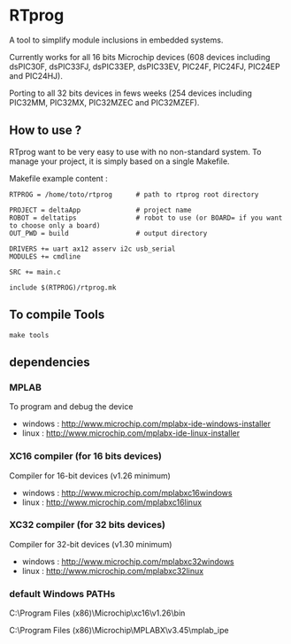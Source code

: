# RTprog
A tool to simplify module inclusions in embedded systems.

Currently works for all 16 bits Microchip devices (608 devices including
dsPIC30F, dsPIC33FJ, dsPIC33EP, dsPIC33EV, PIC24F, PIC24FJ, PIC24EP and PIC24HJ).

Porting to all 32 bits devices in fews weeks (254 devices including
PIC32MM, PIC32MX, PIC32MZEC and PIC32MZEF).

## How to use ?
RTprog want to be very easy to use with no non-standard system. To manage your
project, it is simply based on a single Makefile.

Makefile example content :

	RTPROG = /home/toto/rtprog      # path to rtprog root directory
	
	PROJECT = deltaApp              # project name
	ROBOT = deltatips               # robot to use (or BOARD= if you want to choose only a board)
	OUT_PWD = build                 # output directory
	
	DRIVERS += uart ax12 asserv i2c usb_serial
	MODULES += cmdline
	
	SRC += main.c
	
	include $(RTPROG)/rtprog.mk


## To compile Tools
	make tools

## dependencies
### MPLAB
To program and debug the device

* windows : http://www.microchip.com/mplabx-ide-windows-installer
* linux : http://www.microchip.com/mplabx-ide-linux-installer

### XC16 compiler (for 16 bits devices)
Compiler for 16-bit devices (v1.26 minimum)

* windows : http://www.microchip.com/mplabxc16windows
* linux : http://www.microchip.com/mplabxc16linux

### XC32 compiler (for 32 bits devices)
Compiler for 32-bit devices (v1.30 minimum)

* windows : http://www.microchip.com/mplabxc32windows
* linux : http://www.microchip.com/mplabxc32linux

### default Windows PATHs
C:\Program Files (x86)\Microchip\xc16\v1.26\bin

C:\Program Files (x86)\Microchip\MPLABX\v3.45\mplab_ipe

